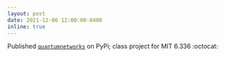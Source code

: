 ```yaml
---
layout: post
date: 2021-12-06 12:00:00-0400
inline: true
---
```


Published [`quantumnetworks`](https://pypi.org/project/quantumnetworks/0.1.0/) on PyPi; class project for MIT 6.336 :octocat:
